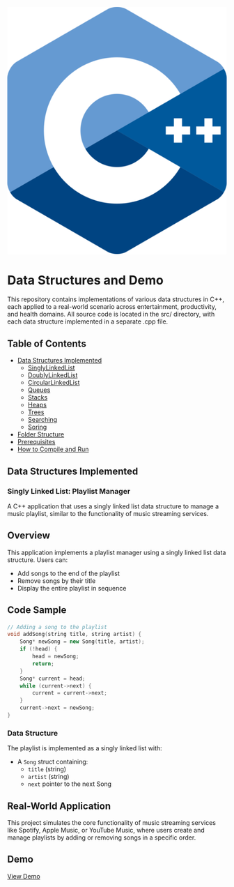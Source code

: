 ![C++ Logo](c++(1).png)

# Data Structures and Demo

This repository contains implementations of various data structures in C++, each applied to a real-world scenario across entertainment, productivity, and health domains. All source code is located in the src/ directory, with each data structure implemented in a separate .cpp file.

## Table of Contents

- [Data Structures Implemented](#data-structures-implemented)
  - [SinglyLinkedList](#singlylinkedlist)
  - [DoublyLinkedList](#doublylinkedlist)
  - [CircularLinkedList](#circularlinkedlist)
  - [Queues](#queues)
  - [Stacks](#stacks)
  - [Heaps](#heaps)
  - [Trees](#trees)
  - [Searching](#search)
  - [Soring](#sorting)
- [Folder Structure](#folder-structure)
- [Prerequisites](#prerequisites)
- [How to Compile and Run](#how-to-compile-and-run)

## Data Structures Implemented

### Singly Linked List: Playlist Manager

A C++ application that uses a singly linked list data structure to manage a music playlist, similar to the functionality of music streaming services.

## Overview

This application implements a playlist manager using a singly linked list data structure. Users can:
- Add songs to the end of the playlist
- Remove songs by their title
- Display the entire playlist in sequence

## Code Sample

```cpp
// Adding a song to the playlist
void addSong(string title, string artist) {
    Song* newSong = new Song(title, artist);
    if (!head) {
        head = newSong;
        return;
    }
    Song* current = head;
    while (current->next) {
        current = current->next;
    }
    current->next = newSong;
}
```

### Data Structure

The playlist is implemented as a singly linked list with:
- A `Song` struct containing:
  - `title` (string)
  - `artist` (string) 
  - `next` pointer to the next Song

## Real-World Application

This project simulates the core functionality of music streaming services like Spotify, Apple Music, or YouTube Music, where users create and manage playlists by adding or removing songs in a specific order.

## Demo

[View Demo](insert-asciinema-link-here)
